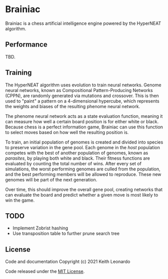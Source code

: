 # Brainiac

Brainiac is a chess artificial intelligence engine powered by the HyperNEAT algorithm.

## Performance

TBD.

## Training

The HyperNEAT algorithm uses evolution to train neural networks. Genome neural networks, known as Compositional Pattern-Producing Networks (CPPN), are randomly generated via mutations and crossover. This is then used to "paint" a pattern on a 4-dimensional hypercube, which represents the weights and biases of the resulting phenome neural network.

The phenome neural network acts as a state evaluation function, meaning it can measure how well a certain board position is for either white or black. Because chess is a perfect information game, Brainiac can use this function to select moves based on how well the resulting position is.

To train, an initial population of genomes is created and divided into species to preserve variation in the gene pool. Each genome in the _host_ population competes with the best of another population of genomes, known as _parasites_, by playing both white and black. Their fitness functions are evaluated by counting the total number of wins. After every set of simulations, the worst performing genomes are culled from the population, and the best performing members will be allowed to reproduce. These new genomes will be part of the next generation.

Over time, this should improve the overall gene pool, creating networks that can evaluate the board and predict whether a given move is most likely to win the game.

## TODO

- Implement Zobrist hashing
- Use transposition table to further prune search tree

## License

Code and documentation Copyright (c) 2021 Keith Leonardo

Code released under the [MIT License](https://choosealicense.com/licenses/mit/).